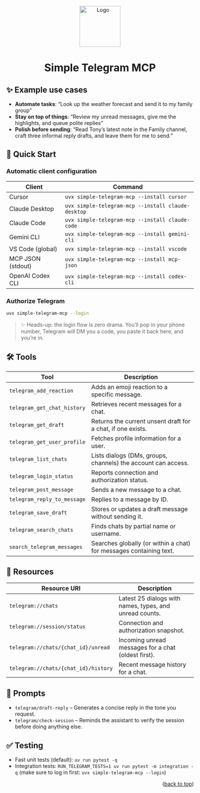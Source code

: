 <a id="top"></a>

<div align="center">
  <a href="https://github.com/elyase/simple-telegram-mcp">
    <img src="logo.png" alt="Logo" width="110" height="110">
  </a>

  <h1>Simple Telegram MCP</h1>
</div>

## ✨ Example use cases

- **Automate tasks**: “Look up the weather forecast and send it to my family group”
- **Stay on top of things**: “Review my unread messages, give me the highlights, and queue polite replies”
- **Polish before sending**: “Read Tony’s latest note in the Family channel, craft three informal reply drafts, and leave them for me to send.”


## 🚀 Quick Start

### Automatic client configuration

| Client            | Command                                           |
|-------------------|---------------------------------------------------|
| Cursor            | `uvx simple-telegram-mcp --install cursor`        |
| Claude Desktop    | `uvx simple-telegram-mcp --install claude-desktop`|
| Claude Code       | `uvx simple-telegram-mcp --install claude-code`   |
| Gemini CLI        | `uvx simple-telegram-mcp --install gemini-cli`    |
| VS Code (global)  | `uvx simple-telegram-mcp --install vscode`        |
| MCP JSON (stdout) | `uvx simple-telegram-mcp --install mcp-json`      |
| OpenAI Codex CLI  | `uvx simple-telegram-mcp --install codex-cli`     |

### Authorize Telegram

```bash
uvx simple-telegram-mcp --login
```

>
> ✨ Heads-up: the login flow is zero drama. You’ll pop in your phone number, Telegram will DM you a code, you paste it back here, and you’re in.

## 🛠️ Tools

| Tool                     | Description                                                                 |
|--------------------------|-----------------------------------------------------------------------------|
| `telegram_add_reaction`  | Adds an emoji reaction to a specific message.                               |
| `telegram_get_chat_history` | Retrieves recent messages for a chat.                                    |
| `telegram_get_draft`     | Returns the current unsent draft for a chat, if one exists.                 |
| `telegram_get_user_profile` | Fetches profile information for a user.                                 |
| `telegram_list_chats`    | Lists dialogs (DMs, groups, channels) the account can access.               |
| `telegram_login_status`  | Reports connection and authorization status.                               |
| `telegram_post_message`  | Sends a new message to a chat.                                             |
| `telegram_reply_to_message` | Replies to a message by ID.                                             |
| `telegram_save_draft`    | Stores or updates a draft message without sending it.                      |
| `telegram_search_chats`  | Finds chats by partial name or username.                                   |
| `search_telegram_messages` | Searches globally (or within a chat) for messages containing text.      |

## 🧾 Resources

| Resource URI                       | Description                                                   |
|-----------------------------------|---------------------------------------------------------------|
| `telegram://chats`                | Latest 25 dialogs with names, types, and unread counts.       |
| `telegram://session/status`       | Connection and authorization snapshot.                        |
| `telegram://chats/{chat_id}/unread` | Incoming unread messages for a chat (oldest first).         |
| `telegram://chats/{chat_id}/history` | Recent message history for a chat.                         |

## 🧠 Prompts

- `telegram/draft-reply` – Generates a concise reply in the tone you request.
- `telegram/check-session` – Reminds the assistant to verify the session before doing anything else.


## ✅ Testing

- Fast unit tests (default): `uv run pytest -q`
- Integration tests: `RUN_TELEGRAM_TESTS=1 uv run pytest -m integration -q` (make sure to log in first: `uvx simple-telegram-mcp --login`)

<p align="right">(<a href="#top">back to top</a>)</p>
